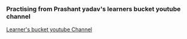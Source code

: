 ### Practising from Prashant yadav's learners bucket youtube channel 

[Learner's bucket youtube Channel]('https://www.youtube.com/@Learnersbucket')